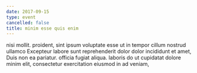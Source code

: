 ```yaml
---
date: 2017-09-15
type: event
cancelled: false
title: minim esse quis enim
---
```

nisi mollit. proident, sint ipsum voluptate esse ut in tempor cillum nostrud ullamco Excepteur labore sunt reprehenderit dolor dolor incididunt et amet, Duis non ea pariatur. officia fugiat aliqua. laboris do ut cupidatat dolore minim elit, consectetur exercitation eiusmod in ad veniam,